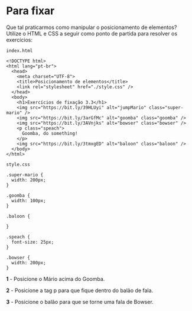 # Para fixar

Que tal praticarmos como manipular o posicionamento de elementos? Utilize o HTML e CSS a seguir como ponto de partida para resolver os exercícios:

`index.html`

    <!DOCTYPE html>
    <html lang="pt-br">
      <head>
        <meta charset="UTF-8">
        <title>Posicionamento de elementos</title>
        <link rel="stylesheet" href="./style.css" />
      </head>
      <body>
        <h1>Exercícios de fixação 3.3</h1>
        <img src="https://bit.ly/39HLUyi" alt="jumpMario" class="super-mario" />
        <img src="https://bit.ly/3arGfMc" alt="goomba" class="goomba" />
        <img src="https://bit.ly/3AVnjks" alt="bowser" class="bowser" />
        <p class="speach">
          Goomba, do something!
        </p>
        <img src="https://bit.ly/3tmxgED" alt="baloon" class="baloon" />
      </body>
    </html>

`style.css`

    .super-mario {
      width: 200px;
    }
    
    .goomba {
      width: 100px;
    }
    
    .baloon {
    
    }
    
    .speach {
      font-size: 25px;
    }
    
    .bowser {
      width: 200px;
    }

**1** - Posicione o Mário acima do Goomba.

**2** - Posicione a tag p para que fique dentro do balão de fala.

**3** - Posicione o balão para que se torne uma fala de Bowser.